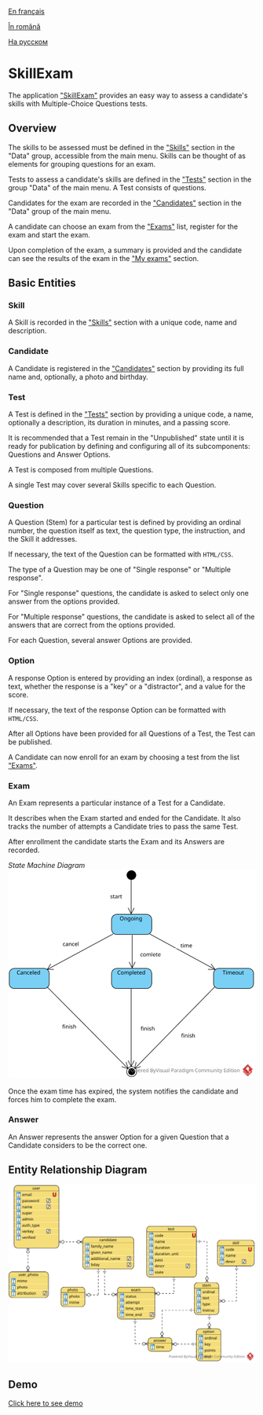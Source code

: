 
[En français](https://github.com/ciukstar/skillexam/blob/master/README.fr.md)  

[În română](https://github.com/ciukstar/skillexam/blob/master/README.ro.md)  

[На русском](https://github.com/ciukstar/skillexam/blob/master/README.ru.md)

# SkillExam

The application ["SkillExam"](https://skillexam-i4rimw5qwq-de.a.run.app) provides an easy way to assess a candidate's skills with Multiple-Choice Questions tests.

## Overview

The skills to be assessed must be defined in the ["Skills"](https://skillexam-i4rimw5qwq-de.a.run.app/admin/skills) section in the "Data" group, accessible from the main menu. Skills can be thought of as elements for grouping questions for an exam.

Tests to assess a candidate's skills are defined in the ["Tests"](https://skillexam-i4rimw5qwq-de.a.run.app/admin/tests) section in the group "Data" of the main menu. A Test consists of questions.

Candidates for the exam are recorded in the ["Candidates"](https://skillexam-i4rimw5qwq-de.a.run.app/admin/candidates) section in the "Data" group of the main menu.

A candidate can choose an exam from the ["Exams"](https://skillexam-i4rimw5qwq-de.a.run.app) list, register for the exam and start the exam.

Upon completion of the exam, a summary is provided and the candidate can see the results of the exam in the ["My exams"](https://skillexam-i4rimw5qwq-de.a.run.app/my-exams) section.

## Basic Entities

### Skill
A Skill is recorded in the ["Skills"](https://skillexam-i4rimw5qwq-de.a.run.app/admin/skills) section with a unique code, name and description.

### Candidate
A Candidate is registered in the ["Candidates"](https://skillexam-i4rimw5qwq-de.a.run.app/admin/candidates) section by providing its full name and, optionally, a photo and birthday.

### Test
A Test is defined in the ["Tests"](https://skillexam-i4rimw5qwq-de.a.run.app/admin/tests) section by providing a unique code, a name, optionally a description, its duration in minutes, and a passing score.

It is recommended that a Test remain in the "Unpublished" state until it is ready for publication by defining and configuring all of its subcomponents: Questions and Answer Options.

A Test is composed from multiple Questions.

A single Test may cover several Skills specific to each Question.

### Question
A Question (Stem) for a particular test is defined by providing an ordinal number, the question itself as text, the question type, the instruction, and the Skill it addresses.

If necessary, the text of the Question can be formatted with ```HTML/CSS```.

The type of a Question may be one of "Single response" or "Multiple response".

For "Single response" questions, the candidate is asked to select only one answer from the options provided.

For "Multiple response" questions, the candidate is asked to select all of the answers that are correct from the options provided.

For each Question, several answer Options are provided.

### Option

A response Option is entered by providing an index (ordinal), a response as text, whether the response is a "key" or a "distractor", and a value for the score.

If necessary, the text of the response Option can be formatted with ```HTML/CSS```.

After all Options have been provided for all Questions of a Test, the Test can be published.

A Candidate can now enroll for an exam by choosing a test from the list ["Exams"](https://skillexam-i4rimw5qwq-de.a.run.app).

### Exam

An Exam represents a particular instance of a Test for a Candidate.

It describes when the Exam started and ended for the Candidate. It also tracks the number of attempts a Candidate tries to pass the same Test.

After enrollment the candidate starts the Exam and its Answers are recorded.

*State Machine Diagram*
![State Machine Diagram](static/img/SkillExam-SMD.svg)

Once the exam time has expired, the system notifies the candidate and forces him to complete the exam.

### Answer

An Answer represents the answer Option for a given Question that a Candidate considers to be the correct one.

## Entity Relationship Diagram

![Entity Relationship Diagram](static/img/SkillExam-ERD.svg)
 
## Demo

[Click here to see demo](https://skillexam-i4rimw5qwq-de.a.run.app)
